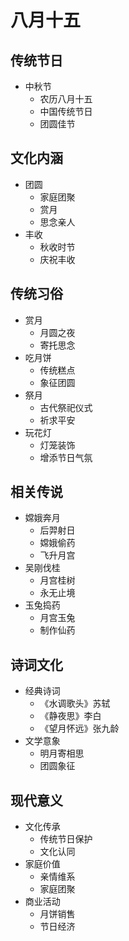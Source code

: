 # 八月十五

## 传统节日
- 中秋节
  - 农历八月十五
  - 中国传统节日
  - 团圆佳节

## 文化内涵
- 团圆
  - 家庭团聚
  - 赏月
  - 思念亲人
- 丰收
  - 秋收时节
  - 庆祝丰收

## 传统习俗
- 赏月
  - 月圆之夜
  - 寄托思念
- 吃月饼
  - 传统糕点
  - 象征团圆
- 祭月
  - 古代祭祀仪式
  - 祈求平安
- 玩花灯
  - 灯笼装饰
  - 增添节日气氛

## 相关传说
- 嫦娥奔月
  - 后羿射日
  - 嫦娥偷药
  - 飞升月宫
- 吴刚伐桂
  - 月宫桂树
  - 永无止境
- 玉兔捣药
  - 月宫玉兔
  - 制作仙药

## 诗词文化
- 经典诗词
  - 《水调歌头》苏轼
  - 《静夜思》李白
  - 《望月怀远》张九龄
- 文学意象
  - 明月寄相思
  - 团圆象征

## 现代意义
- 文化传承
  - 传统节日保护
  - 文化认同
- 家庭价值
  - 亲情维系
  - 家庭团聚
- 商业活动
  - 月饼销售
  - 节日经济